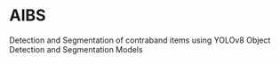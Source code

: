 # AIBS
Detection and Segmentation of contraband items using YOLOv8 Object Detection and Segmentation Models
